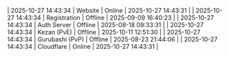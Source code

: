 | 2025-10-27 14:43:34 | Website | Online | 2025-10-27 14:43:31 |
| 2025-10-27 14:43:34 | Registration | Offline | 2025-09-09 16:40:23 |
| 2025-10-27 14:43:34 | Auth Server | Offline | 2025-08-18 09:33:31 |
| 2025-10-27 14:43:34 | Kezan (PvE) | Offline | 2025-10-11 12:51:30 |
| 2025-10-27 14:43:34 | Gurubashi (PvP) | Offline | 2025-08-23 21:44:06 |
| 2025-10-27 14:43:34 | Cloudflare | Online | 2025-10-27 14:43:31 |
